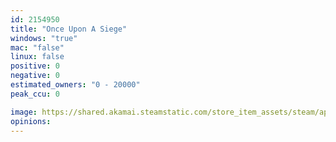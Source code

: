 ```yaml
---
id: 2154950
title: "Once Upon A Siege"
windows: "true"
mac: "false"
linux: false
positive: 0
negative: 0
estimated_owners: "0 - 20000"
peak_ccu: 0

image: https://shared.akamai.steamstatic.com/store_item_assets/steam/apps/2154950/header.jpg?t=1695798936
opinions:
---
```

